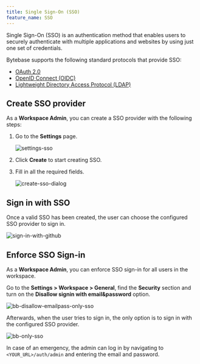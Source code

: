 ```yaml
---
title: Single Sign-On (SSO)
feature_name: SSO
---
```


Single Sign-On (SSO) is an authentication method that enables users to securely authenticate with multiple applications and websites by using just one set of credentials.

Bytebase supports the following standard protocols that provide SSO:

- [OAuth 2.0](/docs/administration/sso/oauth2)
- [OpenID Connect (OIDC)](/docs/administration/sso/oidc)
- [Lightweight Directory Access Protocol (LDAP)](/docs/administration/sso/ldap)

## Create SSO provider

As a **Workspace Admin**, you can create a SSO provider with the following steps:

1. Go to the **Settings** page.

   ![settings-sso](/content/docs/administration/sso/settings-sso.webp)

2. Click **Create** to start creating SSO.
3. Fill in all the required fields.

   ![create-sso-dialog](/content/docs/administration/sso/create-sso-dialog.webp)

## Sign in with SSO

Once a valid SSO has been created, the user can choose the configured SSO provider to sign in.

![sign-in-with-github](/content/docs/administration/sso/sign-in-with-github.webp)

## Enforce SSO Sign-in

As a **Workspace Admin**, you can enforce SSO sign-in for all users in the workspace.

Go to the **Settings > Workspace > General**, find the **Security** section and turn on the **Disallow signin with email&password** option.

![bb-disallow-emailpass-only-sso](/content/docs/administration/sso/bb-disallow-emailpass-only-sso.webp)

Afterwards, when the user tries to sign in, the only option is to sign in with the configured SSO provider.

![bb-only-sso](/content/docs/administration/sso/bb-only-sso.webp)

In case of an emergency, the admin can log in by navigating to `<YOUR_URL>/auth/admin` and entering the email and password.
